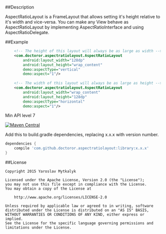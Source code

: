 ##Description

AspectRatioLayout is a FrameLayout that allows setting it's height relative to it's width and vice-versa.
You can make any View behave as AspectRatioLayout by implementing AspectRatioInterface and using AspectRatioDelegate.

##Example

```xml
    <!-- The height of this layout will always be as large as width -->
    <com.doctoror.aspectratiolayout.AspectRatioLayout
        android:layout_width="128dp"
        android:layout_height="wrap_content"
        demo:aspectType="vertical"
        demo:aspect="1"/>
        
    <!-- The width of this layout will always be as large as height -->
    <com.doctoror.aspectratiolayout.AspectRatioLayout
        android:layout_width="wrap_content"
        android:layout_height="128dp"
        demo:aspectType="horizontal"
        demo:aspect="1"/>
```

Min API level 7

[![Maven Central](https://maven-badges.herokuapp.com/maven-central/com.github.doctoror.aspectratiolayout/library/badge.png?style=flat)](https://maven-badges.herokuapp.com/maven-central/com.github.doctoror.aspectratiolayout/library)

Add this to build.gradle dependencies, replacing x.x.x with version number.

```groovy
dependencies {
    compile 'com.github.doctoror.aspectratiolayout:library:x.x.x'
}
```

##License

```
Copyright 2015 Yaroslav Mytkalyk

Licensed under the Apache License, Version 2.0 (the "License");
you may not use this file except in compliance with the License.
You may obtain a copy of the License at

    http://www.apache.org/licenses/LICENSE-2.0

Unless required by applicable law or agreed to in writing, software
distributed under the License is distributed on an "AS IS" BASIS,
WITHOUT WARRANTIES OR CONDITIONS OF ANY KIND, either express or implied.
See the License for the specific language governing permissions and
limitations under the License.

```
